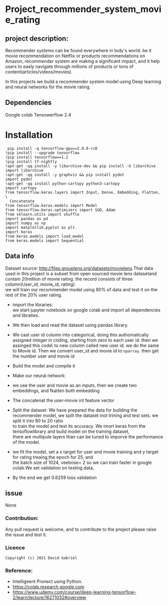 # Project_recommender_system_movie_rating
## project description:
Recommender systems can be found everywhere in tody's world. be it movie recommendation on Netflix or products recommendations on Amazon,
recommender system are making a significant impact, and it help users to easly navigate through millions of products or tons of content(articles/videos/movies).

In this projects we build a recommender system model using Deep learning and neural networks for the movie rating.


## Dependencies
Google colab
Tensowerflow 2.4

# Installation
```
 pip install -q tensorflow-gpu==2.0.0-rc0 
!pip install --upgrade tensorflow
!pip install tensorflow==1.2
!pip install tf-nightly
!apt-get -qq install -y libarchive-dev && pip install -U libarchive
import libarchive
!apt-get -qq install -y graphviz && pip install pydot
import pydot
!apt-get -qq install python-cartopy python3-cartopy
import cartopy
from tensorflow.keras.layers import Input, Dense, Embedding, Flatten, \
  Concatenate
from tensorflow.keras.models import Model
from tensorflow.keras.optimizers import SGD, Adam
from sklearn.utils import shuffle
import pandas as pd
import numpy as np
import matplotlib.pyplot as plt
import keras
from keras.models import load_model
from keras.models import Sequential

```

## Data info
Dataset source: http://files.grouplens.org/datasets/movielens
That data used in this project is a subset from open sourced movie lens datasetand contain 20million of movie rating. the record consists of three column(User_id, movie_id, rating).\
we will train our recommender model using 80% of data and test it on the rest of the 20% user rating.

- import the libraries:\
  we start jupyter notebook on google colab and import all dependencies and libraties.
  
-  We then load and read the dataset using pandas library.

- We cast user id column into categorical, doing this authomatically assigned integer in coding, starting from zero to each user id. then we assinged this code\   to new column called new user id. we do the same to Movie id. Then we convert user_id and movie id to ``nparray``. then get the number user and movie id
 
 - Build the  model and compile it
 - Make our neural network:
 - we use the user and movie as an inputs, then we create two embeddings, and fkatten both embedding
 -  The concatenat the user-movie int feature vector 
   
 -  Split the dataset:
   We have prepared the data for building the recommender model, we split the dataset inot trining and test sets. we split it into 80 to 20 ratio\
   to train the model and test its accuracy.
   We imort keras from the tensoflowlibrary and build model on the training dataset,\
   there are multipule layers than can be tuned to imporve the performance of the model.
  - we fit the model,  set a x target for user and mvoie training and y target for rating treaing,the epoch for 25, and\
   the batch size of 1024, veebose= 2 so we can train faster in google colab.We set validation on testing data,
  - By the end we get 0.6259 loss validation
   
   ## issue
   None
   
   ### Contribution:
   Any pull request is welcome, and to contribute to the project please raise the issue and test it.
   
   
   ### Licence
   ```
   Copyright (c) 2021 David Gabriel 
   ```
   
  
   
   ### Reference:
   - Intelligeent Pronect using Python.
   - https://colab.research.google.com
   - https://www.udemy.com/course/deep-learning-tensorflow-2/learn/lecture/16271032#overview


